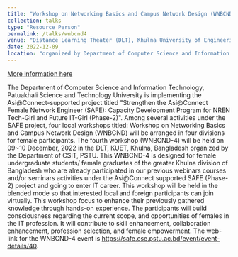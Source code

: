 ```yaml
---
title: "Workshop on Networking Basics and Campus Network Design (WNBCND-4) "
collection: talks
type: "Resource Person"
permalink: /talks/wnbcnd4
venue: "Distance Learning Theater (DLT), Khulna University of Engineering and Technology (KUET), Khulna, Bangladesh "
date: 2022-12-09
location: "organized by Department of Computer Science and Information Technology (CSTI), PSTU"
---
```

[More information here](https://www.tein.asia/sub/index.php?page=1&mc=6030&idx=2600&a=view)

The Department of Computer Science and Information Technology, Patuakhali Science and Technology University is implementing the Asi@Connect-supported project titled "Strengthen the Asi@Connect Female Network Engineer (SAFE): Capacity Development Program for NREN Tech-Girl and Future IT-Girl (Phase-2)". Among several activities under the SAFE project, four local workshops titled: Workshop on Networking Basics and Campus Network Design (WNBCND) will be arranged in four divisions for female participants. The fourth workshop (WNBCND-4) will be held on 09~10 December, 2022 in the DLT, KUET, Khulna, Bangladesh organized by the Department of CSIT, PSTU.
This WNBCND-4 is designed for female undergraduate students/ female graduates of the greater Khulna division of Bangladesh who are already participated in our previous webinars courses and/or seminars activities under the Asi@Connect supported SAFE (Phase-2) project and going to enter IT career. This workshop will be held in the blended mode so that interested local and foreign participants can join virtually. This workshop focus to enhance their previously gathered knowledge through hands-on experience. The participants will build consciousness regarding the current scope, and opportunities of females in the IT profession. It will contribute to skill enhancement, collaboration enhancement, profession selection, and female empowerment. The web-link for the WNBCND-4 event is https://safe.cse.pstu.ac.bd/event/event-details/40. 

